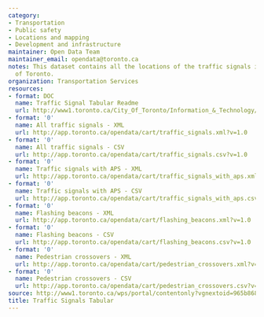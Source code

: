 ```yaml
---
category:
- Transportation
- Public safety
- Locations and mapping
- Development and infrastructure
maintainer: Open Data Team
maintainer_email: opendata@toronto.ca
notes: This dataset contains all the locations of the traffic signals in the City
  of Toronto.
organization: Transportation Services
resources:
- format: DOC
  name: Traffic Signal Tabular Readme
  url: http://www1.toronto.ca/City_Of_Toronto/Information_&_Technology/Open_Data/Data_Sets/Assets/Files/traffic_signals_tabular_readme.doc
- format: '0'
  name: All traffic signals - XML
  url: http://app.toronto.ca/opendata/cart/traffic_signals.xml?v=1.0
- format: '0'
  name: All traffic signals - CSV
  url: http://app.toronto.ca/opendata/cart/traffic_signals.csv?v=1.0
- format: '0'
  name: Traffic signals with APS - XML
  url: http://app.toronto.ca/opendata/cart/traffic_signals_with_aps.xml?v=1.0
- format: '0'
  name: Traffic signals with APS - CSV
  url: http://app.toronto.ca/opendata/cart/traffic_signals_with_aps.csv?v=1.0
- format: '0'
  name: Flashing beacons - XML
  url: http://app.toronto.ca/opendata/cart/flashing_beacons.xml?v=1.0
- format: '0'
  name: Flashing beacons - CSV
  url: http://app.toronto.ca/opendata/cart/flashing_beacons.csv?v=1.0
- format: '0'
  name: Pedestrian crossovers - XML
  url: http://app.toronto.ca/opendata/cart/pedestrian_crossovers.xml?v=1.0
- format: '0'
  name: Pedestrian crossovers - CSV
  url: http://app.toronto.ca/opendata/cart/pedestrian_crossovers.csv?v=1.0
source: http://www1.toronto.ca/wps/portal/contentonly?vgnextoid=965b868b5535b210VgnVCM1000003dd60f89RCRD&vgnextchannel=1a66e03bb8d1e310VgnVCM10000071d60f89RCRD
title: Traffic Signals Tabular
---
```

